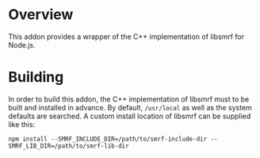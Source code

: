 # Overview
This addon provides a wrapper of the C++ implementation of libsmrf for Node.js.

# Building
In order to build this addon, the C++ implementation of libsmrf must to be built and installed in advance.
By default, `/usr/local` as well as the system defaults are searched.
A custom install location of libsmrf can be supplied like this:

    npm install --SMRF_INCLUDE_DIR=/path/to/smrf-include-dir --SMRF_LIB_DIR=/path/to/smrf-lib-dir
